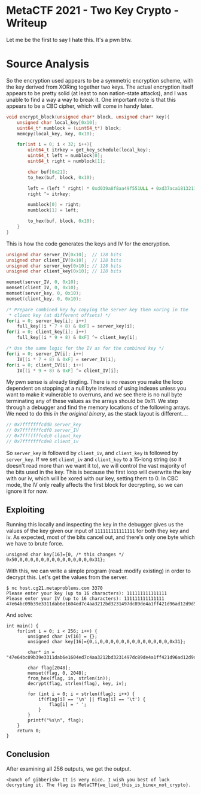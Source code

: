 # MetaCTF 2021 - Two Key Crypto - Writeup

Let me be the first to say I hate this. It's a pwn btw.

# Source Analysis

So the encryption used appears to be a symmetric encryption scheme, with the key derived from XORing together two keys. The actual encryption itself appears to be pretty solid (at least to non nation-state attacks), and I was unable to find a way a way to break it. One important note is that this appears to be a CBC cipher, which will come in handy later.

```c
void encrypt_block(unsigned char* block, unsigned char* key){
	unsigned char local_key[0x10];
	uint64_t* numblock = (uint64_t*) block;
	memcpy(local_key, key, 0x10);

	for(int i = 0; i < 32; i++){
		uint64_t itrkey = get_key_schedule(local_key);
		uint64_t left = numblock[0];
		uint64_t right = numblock[1];

		char buf[0x21];
		to_hex(buf, block, 0x10);

		left = (left ^ right) * 0xd039a8f8aa49f551ULL + 0xd37aca18132119c5ULL;
		right ^= itrkey;

		numblock[0] = right;
		numblock[1] = left;

		to_hex(buf, block, 0x10);
	}
}
```
This is how the code generates the keys and IV for the encryption.
```c
unsigned char server_IV[0x10];  // 128 bits
unsigned char client_IV[0x10];  // 128 bits
unsigned char server_key[0x10]; // 128 bits
unsigned char client_key[0x10]; // 128 bits

memset(server_IV, 0, 0x10);
memset(client_IV, 0, 0x10);
memset(server_key, 0, 0x10);
memset(client_key, 0, 0x10);

/* Prepare combined key by copying the server key then xoring in the 
 * client key (at different offsets) */
for(i = 0; server_key[i]; i++)
	full_key[(i * 7 + 8) & 0xF] = server_key[i];
for(i = 0; client_key[i]; i++)
	full_key[(i * 9 + 8) & 0xF] ^= client_key[i];

/* Use the same logic for the IV as for the combined key */
for(i = 0; server_IV[i]; i++)
	IV[(i * 7 + 8) & 0xF] = server_IV[i];
for(i = 0; client_IV[i]; i++)
	IV[(i * 9 + 8) & 0xF] ^= client_IV[i];
```
My pwn sense is already tingling. There is no reason you make the loop dependent on stopping at a null byte instead of using indexes unless you want to make it vulnerable to overruns, and we see there is no null byte terminating any of these values as the arrays should be 0x11. We step through a debugger and find the memory locations of the following arrays. We need to do this *in the original binary*, as the stack layout is different....

```c
// 0x7fffffffcdd0 server_key
// 0x7fffffffcdf0 server_IV
// 0x7fffffffcdc0 client_key
// 0x7fffffffcde0 client_iv
```
So `server_key` is followed by `client_iv`, and `client_key` is followed by `server_key`. If we set `client_iv` and `client_key` to a 15-long string (so it doesn't read more than we want it to), we will control the vast majority of the bits used in the key. This is because the first loop will overwrite the key with our iv, which will be xored with our key, setting them to 0. In CBC mode, the IV only really affects the first block for decrypting, so we can ignore it for now.

## Exploiting

Running this locally and inspecting the key in the debugger gives us the values of the key given our input of `111111111111111` for both they key and iv. As expected, most of the bits cancel out, and there's only one byte which we have to brute force.

```
unsigned char key[16]={0, /* this changes */ 0x50,0,0,0,0,0,0,0,0,0,0,0,0,0,0x31};
```
With this, we can write a simple program (read: modify existing) in order to decrypt this. Let's get the values from the server.
```
$ nc host.cg21.metaproblems.com 3370
Please enter your key (up to 16 characters): 111111111111111
Please enter your IV (up to 16 characters): 111111111111111
47e64bc09b39e3311dab6e1604ed7c4aa3212bd3231497dc89de4a1ff421d96ad12d9d59e1d0037f72814de8435609b5f587aa9129b4cfb1f031fd4f2116b4de541bb8017115851a89d036780533d2c336885880344928bbe12bdfc813d295cf9b3a3d01e21802dd4a5c56f7e1881091801047e655cdd17accebecc8c55f0280
```

And solve:
```
int main() {
	for(int i = 0; i < 256; i++) {
		unsigned char iv[16] = {};
		unsigned char key[16]={0,i,0,0,0,0,0,0,0,0,0,0,0,0,0,0x31};

		char* in = "47e64bc09b39e3311dab6e1604ed7c4aa3212bd3231497dc89de4a1ff421d96ad12d9d59e1d0037f72814de8435609b5f587aa9129b4cfb1f031fd4f2116b4de541bb8017115851a89d036780533d2c336885880344928bbe12bdfc813d295cf9b3a3d01e21802dd4a5c56f7e1881091801047e655cdd17accebecc8c55f0280";

		char flag[2048];
		memset(flag, 0, 2048);
		from_hex(flag, in, strlen(in));
		decrypt(flag, strlen(flag), key, iv);

		for (int i = 0; i < strlen(flag); i++) {
			if(flag[i] == '\n' || flag[i] == '\t') {
				flag[i] = ' ';
			}
		}
		printf("%s\n", flag);
	}
	return 0;
}
```

## Conclusion

After examining all 256 outputs, we get the output.
```
<bunch of gibberish> It is very nice. I wish you best of luck decrypting it. The flag is MetaCTF{we_lied_this_is_binex_not_crypto}.
```

